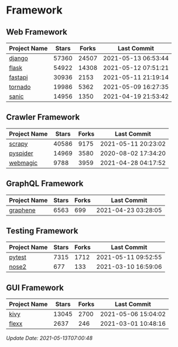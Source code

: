 # Framework

## Web Framework
| Project Name | Stars | Forks | Last Commit |
| ------------ | ----- | ----- | ----------- |
| [django](https://github.com/django/django) | 57360 | 24507 | 2021-05-13 06:53:44 |
| [flask](https://github.com/pallets/flask) | 54922 | 14308 | 2021-05-12 07:51:21 |
| [fastapi](https://github.com/tiangolo/fastapi) | 30936 | 2153 | 2021-05-11 21:19:14 |
| [tornado](https://github.com/tornadoweb/tornado) | 19986 | 5362 | 2021-05-09 16:27:35 |
| [sanic](https://github.com/sanic-org/sanic) | 14956 | 1350 | 2021-04-19 21:53:42 |

## Crawler Framework
| Project Name | Stars | Forks | Last Commit |
| ------------ | ----- | ----- | ----------- |
| [scrapy](https://github.com/scrapy/scrapy) | 40586 | 9175 | 2021-05-11 20:23:02 |
| [pyspider](https://github.com/binux/pyspider) | 14969 | 3580 | 2020-08-02 17:34:20 |
| [webmagic](https://github.com/code4craft/webmagic) | 9788 | 3959 | 2021-04-28 04:17:52 |

## GraphQL Framework
| Project Name | Stars | Forks | Last Commit |
| ------------ | ----- | ----- | ----------- |
| [graphene](https://github.com/graphql-python/graphene) | 6563 | 699 | 2021-04-23 03:28:05 |

## Testing Framework
| Project Name | Stars | Forks | Last Commit |
| ------------ | ----- | ----- | ----------- |
| [pytest](https://github.com/pytest-dev/pytest) | 7315 | 1712 | 2021-05-11 09:52:55 |
| [nose2](https://github.com/nose-devs/nose2) | 677 | 133 | 2021-03-10 16:59:06 |

## GUI Framework
| Project Name | Stars | Forks | Last Commit |
| ------------ | ----- | ----- | ----------- |
| [kivy](https://github.com/kivy/kivy) | 13045 | 2700 | 2021-05-06 15:04:02 |
| [flexx](https://github.com/flexxui/flexx) | 2637 | 246 | 2021-03-01 10:48:16 |

*Update Date: 2021-05-13T07:00:48*